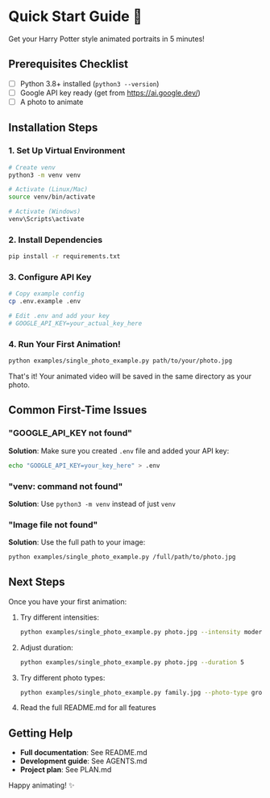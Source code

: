 # Quick Start Guide 🚀

Get your Harry Potter style animated portraits in 5 minutes!

## Prerequisites Checklist

- [ ] Python 3.8+ installed (`python3 --version`)
- [ ] Google API key ready (get from https://ai.google.dev/)
- [ ] A photo to animate

## Installation Steps

### 1. Set Up Virtual Environment

```bash
# Create venv
python3 -m venv venv

# Activate (Linux/Mac)
source venv/bin/activate

# Activate (Windows)
venv\Scripts\activate
```

### 2. Install Dependencies

```bash
pip install -r requirements.txt
```

### 3. Configure API Key

```bash
# Copy example config
cp .env.example .env

# Edit .env and add your key
# GOOGLE_API_KEY=your_actual_key_here
```

### 4. Run Your First Animation!

```bash
python examples/single_photo_example.py path/to/your/photo.jpg
```

That's it! Your animated video will be saved in the same directory as your photo.

## Common First-Time Issues

### "GOOGLE_API_KEY not found"
**Solution**: Make sure you created `.env` file and added your API key:
```bash
echo "GOOGLE_API_KEY=your_key_here" > .env
```

### "venv: command not found"
**Solution**: Use `python3 -m venv` instead of just `venv`

### "Image file not found"
**Solution**: Use the full path to your image:
```bash
python examples/single_photo_example.py /full/path/to/photo.jpg
```

## Next Steps

Once you have your first animation:

1. Try different intensities:
   ```bash
   python examples/single_photo_example.py photo.jpg --intensity moderate
   ```

2. Adjust duration:
   ```bash
   python examples/single_photo_example.py photo.jpg --duration 5
   ```

3. Try different photo types:
   ```bash
   python examples/single_photo_example.py family.jpg --photo-type group
   ```

4. Read the full README.md for all features

## Getting Help

- **Full documentation**: See README.md
- **Development guide**: See AGENTS.md
- **Project plan**: See PLAN.md

Happy animating! ✨
